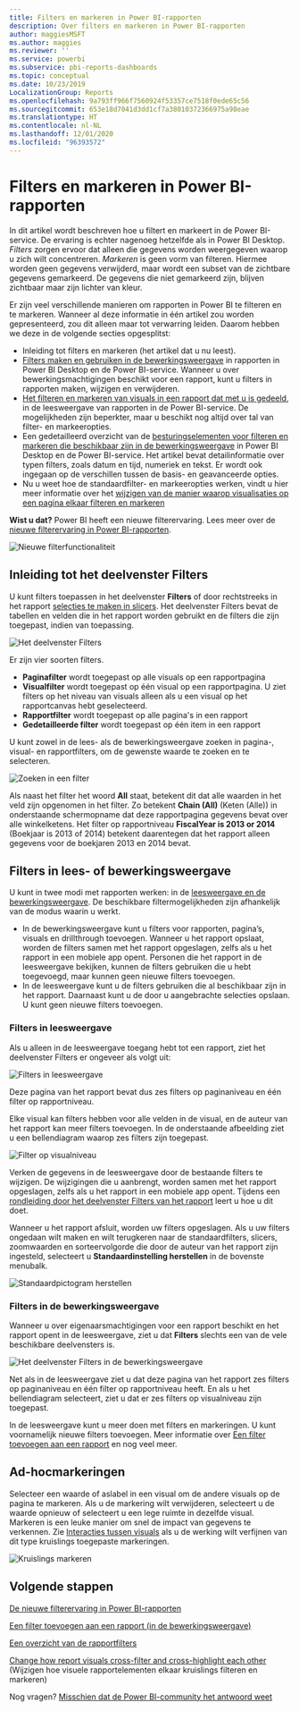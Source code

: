 ```yaml
---
title: Filters en markeren in Power BI-rapporten
description: Over filters en markeren in Power BI-rapporten
author: maggiesMSFT
ms.author: maggies
ms.reviewer: ''
ms.service: powerbi
ms.subservice: pbi-reports-dashboards
ms.topic: conceptual
ms.date: 10/23/2019
LocalizationGroup: Reports
ms.openlocfilehash: 9a793ff966f7560924f53357ce7518f0ede65c56
ms.sourcegitcommit: 653e18d7041d3dd1cf7a38010372366975a98eae
ms.translationtype: HT
ms.contentlocale: nl-NL
ms.lasthandoff: 12/01/2020
ms.locfileid: "96393572"
---
```

# <a name="filters-and-highlighting-in-power-bi-reports"></a>Filters en markeren in Power BI-rapporten
 In dit artikel wordt beschreven hoe u filtert en markeert in de Power BI-service. De ervaring is echter nagenoeg hetzelfde als in Power BI Desktop. *Filters* zorgen ervoor dat alleen die gegevens worden weergegeven waarop u zich wilt concentreren. *Markeren* is geen vorm van filteren. Hiermee worden geen gegevens verwijderd, maar wordt een subset van de zichtbare gegevens gemarkeerd. De gegevens die niet gemarkeerd zijn, blijven zichtbaar maar zijn lichter van kleur.

Er zijn veel verschillende manieren om rapporten in Power BI te filteren en te markeren. Wanneer al deze informatie in één artikel zou worden gepresenteerd, zou dit alleen maar tot verwarring leiden. Daarom hebben we deze in de volgende secties opgesplitst:

* Inleiding tot filters en markeren (het artikel dat u nu leest).
* [Filters maken en gebruiken in de bewerkingsweergave](power-bi-report-add-filter.md) in rapporten in Power BI Desktop en de Power BI-service. Wanneer u over bewerkingsmachtigingen beschikt voor een rapport, kunt u filters in rapporten maken, wijzigen en verwijderen.
* [Het filteren en markeren van visuals in een rapport dat met u is gedeeld](../consumer/end-user-interactions.md), in de leesweergave van rapporten in de Power BI-service. De mogelijkheden zijn beperkter, maar u beschikt nog altijd over tal van filter- en markeeropties.  
* Een gedetailleerd overzicht van de [besturingselementen voor filteren en markeren die beschikbaar zijn in de bewerkingsweergave](power-bi-report-add-filter.md) in Power BI Desktop en de Power BI-service. Het artikel bevat detailinformatie over typen filters, zoals datum en tijd, numeriek en tekst. Er wordt ook ingegaan op de verschillen tussen de basis- en geavanceerde opties.
* Nu u weet hoe de standaardfilter- en markeeropties werken, vindt u hier meer informatie over het [wijzigen van de manier waarop visualisaties op een pagina elkaar filteren en markeren](service-reports-visual-interactions.md)

**Wist u dat?** Power BI heeft een nieuwe filterervaring. Lees meer over de [nieuwe filterervaring in Power BI-rapporten](power-bi-report-filter.md).

![Nieuwe filterfunctionaliteit](media/power-bi-reports-filters-and-highlighting/power-bi-filter-reading.png)


## <a name="intro-to-the-filters-pane"></a>Inleiding tot het deelvenster Filters

U kunt filters toepassen in het deelvenster **Filters** of door rechtstreeks in het rapport [selecties te maken in slicers](../visuals/power-bi-visualization-slicers.md). Het deelvenster Filters bevat de tabellen en velden die in het rapport worden gebruikt en de filters die zijn toegepast, indien van toepassing. 

![Het deelvenster Filters](media/power-bi-reports-filters-and-highlighting/power-bi-add-filter-reading-view.png)

Er zijn vier soorten filters.

- **Paginafilter** wordt toegepast op alle visuals op een rapportpagina     
- **Visualfilter** wordt toegepast op één visual op een rapportpagina. U ziet filters op het niveau van visuals alleen als u een visual op het rapportcanvas hebt geselecteerd.    
- **Rapportfilter** wordt toegepast op alle pagina's in een rapport    
- **Gedetailleerde filter** wordt toegepast op één item in een rapport    

U kunt zowel in de lees- als de bewerkingsweergave zoeken in pagina-, visual- en rapportfilters, om de gewenste waarde te zoeken en te selecteren. 

![Zoeken in een filter](media/power-bi-reports-filters-and-highlighting/power-bi-search-filter.png)

Als naast het filter het woord **All** staat, betekent dit dat alle waarden in het veld zijn opgenomen in het filter.  Zo betekent **Chain (All)** (Keten (Alle)) in onderstaande schermopname dat deze rapportpagina gegevens bevat over alle winkelketens.  Het filter op rapportniveau **FiscalYear is 2013 or 2014** (Boekjaar is 2013 of 2014) betekent daarentegen dat het rapport alleen gegevens voor de boekjaren 2013 en 2014 bevat.

## <a name="filters-in-reading-or-editing-view"></a>Filters in lees- of bewerkingsweergave
U kunt in twee modi met rapporten werken: in de [leesweergave en de bewerkingsweergave](../consumer/end-user-reading-view.md). De beschikbare filtermogelijkheden zijn afhankelijk van de modus waarin u werkt.

* In de bewerkingsweergave kunt u filters voor rapporten, pagina’s, visuals en drillthrough toevoegen. Wanneer u het rapport opslaat, worden de filters samen met het rapport opgeslagen, zelfs als u het rapport in een mobiele app opent. Personen die het rapport in de leesweergave bekijken, kunnen de filters gebruiken die u hebt toegevoegd, maar kunnen geen nieuwe filters toevoegen.
* In de leesweergave kunt u de filters gebruiken die al beschikbaar zijn in het rapport. Daarnaast kunt u de door u aangebrachte selecties opslaan. U kunt geen nieuwe filters toevoegen.

### <a name="filters-in-reading-view"></a>Filters in leesweergave
Als u alleen in de leesweergave toegang hebt tot een rapport, ziet het deelvenster Filters er ongeveer als volgt uit:

![Filters in leesweergave](media/power-bi-reports-filters-and-highlighting/power-bi-filter-reading-view.png)

Deze pagina van het rapport bevat dus zes filters op paginaniveau en één filter op rapportniveau.

Elke visual kan filters hebben voor alle velden in de visual, en de auteur van het rapport kan meer filters toevoegen. In de onderstaande afbeelding ziet u een bellendiagram waarop zes filters zijn toegepast.

![Filter op visualniveau](media/power-bi-reports-filters-and-highlighting/power-bi-filter-visual-level.png)

Verken de gegevens in de leesweergave door de bestaande filters te wijzigen. De wijzigingen die u aanbrengt, worden samen met het rapport opgeslagen, zelfs als u het rapport in een mobiele app opent. Tijdens een [rondleiding door het deelvenster Filters van het rapport](../consumer/end-user-report-filter.md) leert u hoe u dit doet.

Wanneer u het rapport afsluit, worden uw filters opgeslagen. Als u uw filters ongedaan wilt maken en wilt terugkeren naar de standaardfilters, slicers, zoomwaarden en sorteervolgorde die door de auteur van het rapport zijn ingesteld, selecteert u **Standaardinstelling herstellen** in de bovenste menubalk.

![Standaardpictogram herstellen](media/power-bi-reports-filters-and-highlighting/power-bi-reset-to-default.png)

### <a name="filters-in-editing-view"></a>Filters in de bewerkingsweergave
Wanneer u over eigenaarsmachtigingen voor een rapport beschikt en het rapport opent in de leesweergave, ziet u dat **Filters** slechts een van de vele beschikbare deelvensters is.

![Het deelvenster Filters in de bewerkingsweergave](media/power-bi-reports-filters-and-highlighting/power-bi-add-filter-editing-view.png)

Net als in de leesweergave ziet u dat deze pagina van het rapport zes filters op paginaniveau en één filter op rapportniveau heeft. En als u het bellendiagram selecteert, ziet u dat er zes filters op visualniveau zijn toegepast.

In de leesweergave kunt u meer doen met filters en markeringen. U kunt voornamelijk nieuwe filters toevoegen. Meer informatie over [Een filter toevoegen aan een rapport](power-bi-report-add-filter.md) en nog veel meer.

## <a name="ad-hoc-highlighting"></a>Ad-hocmarkeringen
Selecteer een waarde of aslabel in een visual om de andere visuals op de pagina te markeren. Als u de markering wilt verwijderen, selecteert u de waarde opnieuw of selecteert u een lege ruimte in dezelfde visual. Markeren is een leuke manier om snel de impact van gegevens te verkennen. Zie [Interacties tussen visuals](service-reports-visual-interactions.md) als u de werking wilt verfijnen van dit type kruislings toegepaste markeringen.

![Kruislings markeren](media/power-bi-reports-filters-and-highlighting/power-bi-adhoc-filter.gif)


## <a name="next-steps"></a>Volgende stappen

[De nieuwe filterervaring in Power BI-rapporten](power-bi-report-filter.md)

[Een filter toevoegen aan een rapport (in de bewerkingsweergave)](power-bi-report-add-filter.md)

[Een overzicht van de rapportfilters](../consumer/end-user-report-filter.md)

[Change how report visuals cross-filter and cross-highlight each other](../consumer/end-user-interactions.md) (Wijzigen hoe visuele rapportelementen elkaar kruislings filteren en markeren)

Nog vragen? [Misschien dat de Power BI-community het antwoord weet](https://community.powerbi.com/)
